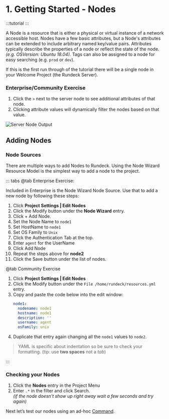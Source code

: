 # 1. Getting Started - Nodes

:::tutorial
:::

A Node is a resource that is either a physical or virtual instance of a network accessible host. Nodes have a few basic attributes, but a Node's attributes can be extended to include arbitrary named key/value pairs. Attributes typically describe the properties of a node or reflect the state of the node. _(e.g. OSVersion: Ubuntu 18.04)._ Tags can also be assigned to a node for easy searching (e.g. `prod` or `dev`).

If this is the first run through of the tutorial there will be a single node in your Welcome Project (the Rundeck Server).

### Enterprise/Community Exercise

1. Click the `>` next to the server node to see additional attributes of that node.
1. Clicking attribute values will dynamically filter the nodes based on that value.

![Server Node Output](/assets/img/tutorial-nodes-serveronly.png)

## Adding Nodes

### Node Sources

There are multiple ways to add Nodes to Rundeck. Using the Node Wizard Resource Model is the simplest way to add a node to the project.

::: tabs
@tab Enterprise Exercise:

Included in Enterprise is the Node Wizard Node Source.  Use that to add a new node by following these steps:

1. Click **Project Settings | Edit Nodes**
1. Click the Modify button under the **Node Wizard** entry.
1. Click + Add Node.
1. Set the Node Name to `node1`
1. Set HostName to `node1`
1. Set OS Family to `Unix`
1. Click the Authentication Tab at the top.
1. Enter `agent` for the UserName
1. Click Add Node
1. Repeat the steps above for **node2**
1. Click the Save button under the list of nodes.

@tab Community Exercise

1. Click **Project Settings | Edit Nodes**
1. Click the Modify button under the `File /home/rundeck/resources.yml` entry.
1. Copy and paste the code below into the edit window:
    ```yml
    node1:
      nodename: node1
      hostname: node1
      description: ''
      username: agent
      osFamily: unix
    ```
1. Duplicate that entry again changing all the `node1` values to `node2`.

>YAML is specific about indentation so be sure to check your formatting.  (tip: use **two spaces** not a _tab_)

:::
### Checking your Nodes

1. Click the **Nodes** entry in the Project Menu
1. Enter `.*` in the filter and click Search. <br>_(if the node doesn't show up right away wait a few seconds and try again)_

Next let’s test our nodes using an ad-hoc [Command](/learning/tutorial/commands.md).
